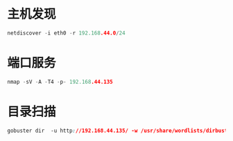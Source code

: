 # 主机发现
```C
netdiscover -i eth0 -r 192.168.44.0/24
```
# 端口服务
```C
nmap -sV -A -T4 -p- 192.168.44.135
```
# 目录扫描
```Css
gobuster dir  -u http://192.168.44.135/ -w /usr/share/wordlists/dirbuster/directory-list-lowercase-2.3-medium.txt -x html,txt,php
```
